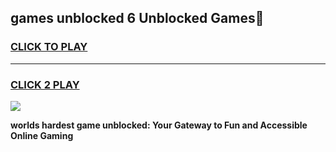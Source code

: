 
## games unblocked 6 Unblocked Games👋
<h3>
<a href="https://premium.freeplayer.one?title=games_unblocked_6&ref=16F">CLICK TO PLAY</a></h3>
<hr>

<h3>
<a href="https://premium.freeplayer.one?title=games_unblocked_6&ref=16F">CLICK 2 PLAY</a>
  
</h3>

<a href="https://premium.freeplayer.one?title=games_unblocked_6&ref=16F/"><img src="https://clearcache.store/games.png"></a>


**worlds hardest game unblocked: Your Gateway to Fun and Accessible Online Gaming**
